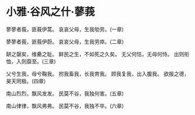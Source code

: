 # 小雅·谷风之什·蓼莪

蓼蓼者莪，匪莪伊蒿。
哀哀父母，生我劬劳。(一章)

蓼蓼者莪，匪莪伊蔚。
哀哀父母，生我劳瘁。(二章)

缾之罄矣，维罍之耻。
鲜民之生，不如死之久矣。
无父何怙，无母何恃。
出则衔恤，入则靡至。(三章)

父兮生我，母兮鞠我。
拊我畜我，长我育我。
顾我复我，出入腹我。
欲报之德，昊天罔极。(四章)

南山烈烈，飘风发发。
民莫不谷，我独何害。(五章)

南山律律，飘风弗弗。
民莫不谷，我独不卒。(六章)

